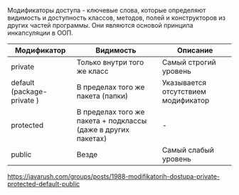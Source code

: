 Модификаторы доступа - ключевые слова, которые определяют видимость и доступность классов, методов, полей и конструкторов из других частей программы. Они являются основой принципа инкапсуляции в ООП.

| Модификатор                | Видимость                                                     | Описание                            |
| -------------------------- | ------------------------------------------------------------- | ----------------------------------- |
| private                    | Только внутри того же класс                                   | Самый строгий уровень               |
| default (package-private ) | В пределах того же пакета (папки)                             | Указывается отсутствием модификатор |
| protected                  | В пределах того же пакета + подклассы (даже в других пакетах) | -                                   |
| public                     | Везде                                                         | Самый слабый уровень                |

https://javarush.com/groups/posts/1988-modifikatorih-dostupa-private-protected-default-public